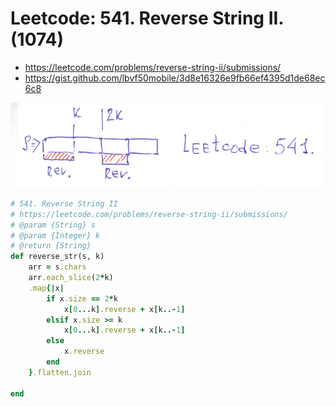 # Leetcode: 541. Reverse String II. (1074)

- https://leetcode.com/problems/reverse-string-ii/submissions/
- https://gist.github.com/lbvf50mobile/3d8e16326e9fb66ef4395d1de68ec6c8

![displaing what reverse in leetcode: 541. Split on 2 * k elements, and reverse each first k in a chank](541lc.png)

```Ruby
# 541. Reverse String II
# https://leetcode.com/problems/reverse-string-ii/submissions/
# @param {String} s
# @param {Integer} k
# @return {String}
def reverse_str(s, k)
    arr = s.chars
    arr.each_slice(2*k)
    .map{|x|
        if x.size == 2*k
            x[0...k].reverse + x[k..-1]
        elsif x.size >= k
            x[0...k].reverse + x[k..-1]
        else
            x.reverse
        end
    }.flatten.join
    
end
```